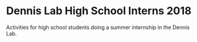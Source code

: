 # Dennis Lab High School Interns 2018

Activities for high school students doing a summer internship in the Dennis Lab.
